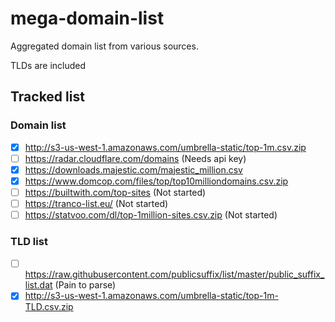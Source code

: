 # mega-domain-list
Aggregated domain list from various sources. 

TLDs are included 

## Tracked list

### Domain list

- [x] http://s3-us-west-1.amazonaws.com/umbrella-static/top-1m.csv.zip
- [ ] https://radar.cloudflare.com/domains (Needs api key)
- [x] https://downloads.majestic.com/majestic_million.csv
- [x] https://www.domcop.com/files/top/top10milliondomains.csv.zip
- [ ] https://builtwith.com/top-sites (Not started)
- [ ] https://tranco-list.eu/ (Not started)
- [ ] https://statvoo.com/dl/top-1million-sites.csv.zip (Not started)

### TLD list

- [ ] https://raw.githubusercontent.com/publicsuffix/list/master/public_suffix_list.dat (Pain to parse)
- [x] http://s3-us-west-1.amazonaws.com/umbrella-static/top-1m-TLD.csv.zip